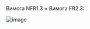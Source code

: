 Вимога NFR1.3 = Вимога FR2.3:

![image](https://github.com/oleksandrblazhko/ai-216-semerenko/assets/101589038/82e12347-2ce9-4f6b-803d-3b8ebd7c6424)
